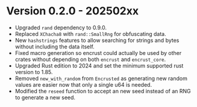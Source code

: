 # Version 0.2.0 - 202502xx
* Upgraded `rand` dependency to 0.9.0.
* Replaced `XChacha8` with `rand::SmallRng` for obfuscating data.
* New `hashstrings` features to allow searching for strings and bytes without including the data
  itself.
* Fixed macro generation so encrust could actually be used by other crates without depending on both
  `encrust` and `encrust_core`.
* Upgraded Rust edition to 2024 and set the minimum supported rust version to 1.85.
* Removed `new_with_random` from `Encrusted` as generating new random values are easier now that
  only a single u64 is needed.
* Modified the `reseed` function to accept an new seed instead of an RNG to generate a new seed.